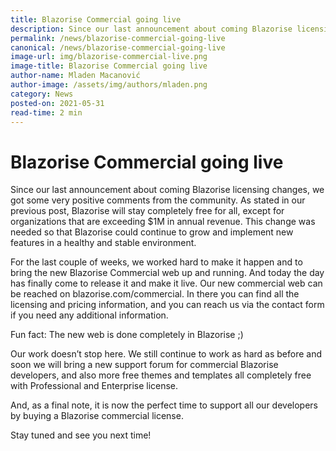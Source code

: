```yaml
---
title: Blazorise Commercial going live
description: Since our last announcement about coming Blazorise licensing changes, we got some very positive comments from the community.
permalink: /news/blazorise-commercial-going-live
canonical: /news/blazorise-commercial-going-live
image-url: img/blazorise-commercial-live.png
image-title: Blazorise Commercial going live
author-name: Mladen Macanović
author-image: /assets/img/authors/mladen.png
category: News
posted-on: 2021-05-31
read-time: 2 min
---
```


# Blazorise Commercial going live

Since our last announcement about coming Blazorise licensing changes, we got some very positive comments from the community. As stated in our previous post, Blazorise will stay completely free for all, except for organizations that are exceeding $1M in annual revenue. This change was needed so that Blazorise could continue to grow and implement new features in a healthy and stable environment.

For the last couple of weeks, we worked hard to make it happen and to bring the new Blazorise Commercial web up and running. And today the day has finally come to release it and make it live. Our new commercial web can be reached on blazorise.com/commercial. In there you can find all the licensing and pricing information, and you can reach us via the contact form if you need any additional information.

Fun fact: The new web is done completely in Blazorise ;)

Our work doesn’t stop here. We still continue to work as hard as before and soon we will bring a new support forum for commercial Blazorise developers, and also more free themes and templates all completely free with Professional and Enterprise license.

And, as a final note, it is now the perfect time to support all our developers by buying a Blazorise commercial license.

Stay tuned and see you next time!
